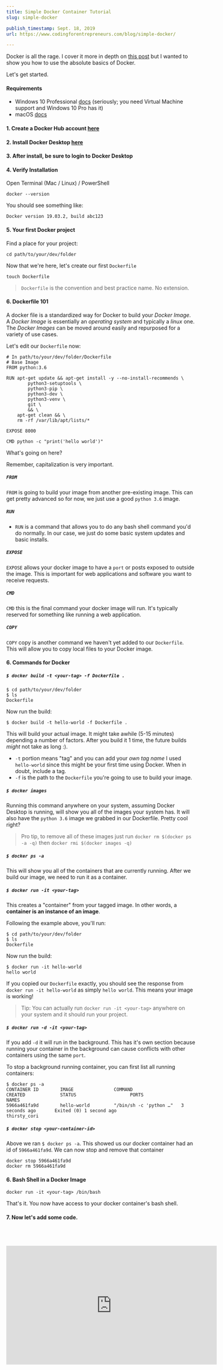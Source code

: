```yaml
---
title: Simple Docker Container Tutorial
slug: simple-docker

publish_timestamp: Sept. 18, 2019
url: https://www.codingforentrepreneurs.com/blog/simple-docker/

---
```


Docker is all the rage. I cover it more in depth on [this post](https://www.codingforentrepreneurs.com/blog/django-docker-production-heroku/) but I wanted to show you how to use the absolute basics of Docker. 

Let's get started.

#### Requirements
- Windows 10 Professional [docs](https://docs.docker.com/docker-for-windows/install/) (seriously; you need Virtual Machine support and Windows 10 Pro has it)
- macOS [docs](https://docs.docker.com/docker-for-mac/install/)

#### 1. Create a Docker Hub account [here](https://kirr.co/ud0sxn)

#### 2. Install Docker Desktop [here](https://kirr.co/36n3i1)

#### 3. After install, be sure to login to Docker Desktop

#### 4. Verify Installation

Open Terminal (Mac / Linux) / PowerShell
```
docker --version
```
You should see something like:
```
Docker version 19.03.2, build abc123
```


#### 5. Your first Docker project

Find a place for your project:
```
cd path/to/your/dev/folder
```

Now that we're here, let's create our first `Dockerfile`
```
touch Dockerfile
```
> `Dockerfile` is the convention and best practice name. No extension.



#### 6. Dockerfile 101
A docker file is a standardized way for Docker to build your _Docker Image_. A _Docker Image_ is essentially an _operating system_ and typically a _linux_ one. The _Docker Images_ can be moved around easily and repurposed for a variety of use cases.

Let's edit our `Dockerfile` now:

```
# In path/to/your/dev/folder/Dockerfile
# Base Image
FROM python:3.6

RUN apt-get update && apt-get install -y --no-install-recommends \
        python3-setuptools \
        python3-pip \
        python3-dev \
        python3-venv \
        git \
        && \
    apt-get clean && \
    rm -rf /var/lib/apt/lists/*

EXPOSE 8000

CMD python -c "print('hello world')"
```
What's going on here?

Remember, capitalization is very important.

##### `FROM` 
`FROM` is going to build your image from another pre-existing image. This can get pretty advanced so for now, we just use a good `python 3.6` image. 

##### `RUN`
- `RUN` is a command that allows you to do any bash shell command you'd do normally. In our case, we just do some basic system updates and basic installs.

##### `EXPOSE`
`EXPOSE` allows your docker image to have a `port` or posts exposed to outside the image. This is important for web applications and software you want to receive requests.

##### `CMD`
`CMD` this is the final command your docker image will run. It's typically reserved for something like running a web application.

##### `COPY`
`COPY` copy is another command we haven't yet added to our `Dockerfile`. This will allow you to copy local files to your Docker image.

#### 6. Commands for Docker

##### `$ docker build -t <your-tag> -f Dockerfile .`
```
$ cd path/to/your/dev/folder
$ ls
Dockerfile
```
Now run the build:
```
$ docker build -t hello-world -f Dockerfile .
```

This will build your actual image. It might take awhile (5-15 minutes) depending a number of factors. After you build it 1 time, the future builds *might* not take as long :).

- `-t` portion means "tag" and you can add your _own tag name_ I used `hello-world` since this might be your first time using Docker. When in doubt, include a tag.
- `-f` is the path to the `Dockerfile` you're going to use to build your image.


##### `$ docker images`
Running this command anywhere on your system, assuming Docker Desktop is running, will show you all of the images your system has. It will also have the `python 3.6` image we grabbed in our Dockerfile. Pretty cool right?

> Pro tip, to remove all of these images just run `docker rm $(docker ps -a -q)` then `docker rmi $(docker images -q)`

##### `$ docker ps -a`
This will show you all of the containers that are currently running. After we build our image, we need to run it as a container. 


##### `$ docker run -it <your-tag> `
This creates a "container" from your tagged image. In other words, a **container is an instance of an image**.


Following the example above, you'll run:

```
$ cd path/to/your/dev/folder
$ ls
Dockerfile
```
Now run the build:
```
$ docker run -it hello-world
hello world
```
If you copied our `Dockerfile` exactly, you should see the response from `docker run -it hello-world` as simply `hello world`. This means your image is working!


> Tip: You can actually run `docker run -it <your-tag>` anywhere on your system and it should run your project.

##### `$ docker run -d -it <your-tag> `
If you add `-d` it will run in the background.
This has it's own section because running your container in the background can cause conflicts with other containers using the same `port`. 

To stop a background running container, you can first list all running containers:

```
$ docker ps -a
CONTAINER ID        IMAGE               COMMAND                  CREATED             STATUS                    PORTS               NAMES
5966a461fa9d        hello-world         "/bin/sh -c 'python …"   3 seconds ago       Exited (0) 1 second ago                       thirsty_cori
```

##### `$ docker stop <your-container-id> `
Above we ran `$ docker ps -a`. This showed us our docker container had an id of `5966a461fa9d`. We can now stop and remove that container

```
docker stop 5966a461fa9d
docker rm 5966a461fa9d
```


#### 6. Bash Shell in a Docker Image
```
docker run -it <your-tag> /bin/bash
```

That's it. You now have access to your docker container's bash shell.


#### 7. Now let's add some code.


<br/><br/>
<a name='video' id='video'></a>
<iframe width="560" height="315" src="https://www.youtube.com/embed/7S73WERRqO4" frameborder="0" allow="accelerometer; autoplay; encrypted-media; gyroscope; picture-in-picture" allowfullscreen></iframe>